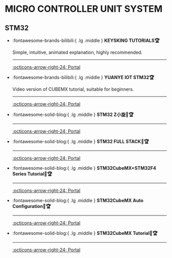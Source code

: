 # MICRO CONTROLLER UNIT SYSTEM

## STM32
<div class="grid cards" markdown>

-   :fontawesome-brands-bilibili:{ .lg .middle } __KEYSKING TUTORIALS🏆__

    Simple, intuitive, animated explanation, highly recommended.

    ---

    [:octicons-arrow-right-24: <a href="https://www.bilibili.com/video/BV12v4y1y7uV/?spm_id_from=333.788&vd_source=5a427660f0337fedc22d4803661d493f" target="_blank"> Portal </a>](#)

-   :fontawesome-brands-bilibili:{ .lg .middle } __YUANYE IOT STM32🏆__

    Video version of CUBEMX tutorial, suitable for beginners.

    ---

    [:octicons-arrow-right-24: <a href="https://space.bilibili.com/1341140649/channel/series" target="_blank"> Portal </a>](#)

-   :fontawesome-solid-blog:{ .lg .middle } __STM32 Z小旋🎯🏆__

    ---

    [:octicons-arrow-right-24: <a href="https://blog.csdn.net/as480133937/category_9188655.html" target="_blank"> Portal </a>](#)

-   :fontawesome-solid-blog:{ .lg .middle } __STM32 FULL STACK🎯🏆__

    ---

    [:octicons-arrow-right-24: <a href="https://blog.csdn.net/Mculover666/article/details/126943245" target="_blank"> Portal </a>](#)

-   :fontawesome-solid-blog:{ .lg .middle } __STM32CubeMX+STM32F4 Series Tutorial🎯🏆__

    ---

    [:octicons-arrow-right-24: <a href="https://www.cnblogs.com/lc-guo/p/17937268" target="_blank"> Portal </a>](#)

-   :fontawesome-solid-blog:{ .lg .middle } __STM32CubeMX Auto Configuration🎯🏆__

    ---

    [:octicons-arrow-right-24: <a href="https://blog.csdn.net/weixin_42880082/category_12054555.html" target="_blank"> Portal </a>](#)

-   :fontawesome-solid-blog:{ .lg .middle } __STM32CubeMX Tutorial🎯🏆__

    ---

    [:octicons-arrow-right-24: <a href="https://leung-manwah.blog.csdn.net/category_10508589.html" target="_blank"> Portal </a>](#)

</div>